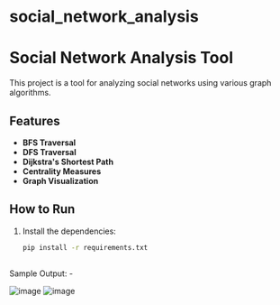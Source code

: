 # social_network_analysis
# Social Network Analysis Tool

This project is a tool for analyzing social networks using various graph algorithms.

## Features

- **BFS Traversal**
- **DFS Traversal**
- **Dijkstra's Shortest Path**
- **Centrality Measures**
- **Graph Visualization**

## How to Run

1. Install the dependencies:
   ```bash
   pip install -r requirements.txt
##
Sample Output: - 

   ![image](https://github.com/user-attachments/assets/854c2d92-911b-43b9-8b41-410bd40425b3)
   ![image](https://github.com/user-attachments/assets/5248a168-d079-4e3d-8678-c982feb6a57e)


